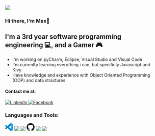 ![](https://komarev.com/ghpvc/?username=JustMax7CB&color=blue&style=plastic)

### Hi there, I'm Max👋

## I'm a 3rd year software programming engineering 💻, and a Gamer 🎮
- I'm working on pyCharm, Eclipse, Visual Studio and Visual Code
- I'm currenlty learning everything i can, but specificly Javascript and Kivy
- Have knowledge and experience with Object Oriented Programming (OOP) and data stractures


#### Contact me at:
<a href="https://www.linkedin.com/in/maximshapira/">
         <img alt="LinkedIn" src="https://openvisualfx.com/wp-content/uploads/2019/10/linkedin-icon-logo-png-transparent.png"
         width=30" height="30">
      </a>
 <a href="https://www.facebook.com/MaxShap/">
         <img alt="Facebook" src="https://cdn.freebiesupply.com/logos/large/2x/facebook-logo-2019.png"
         width=30" height="30">
      </a>
 <br/>
 
 ### Languages and Tools:
<a href="https://code.visualstudio.com"> <img src="https://raw.githubusercontent.com/github/explore/80688e429a7d4ef2fca1e82350fe8e3517d3494d/topics/visual-studio-code/visual-studio-code.png" width="26px"/></a>
<a href="https://www.jetbrains.com/pycharm/"> <img src="https://upload.wikimedia.org/wikipedia/commons/1/1d/PyCharm_Icon.svg" width="26px"/></a>
<a href="https://www.eclipse.org"> <img src="https://brandslogos.com/wp-content/uploads/images/large/eclipse-logo.png" width="26px"/></a>
<a href="https://github.com"> <img src="https://raw.githubusercontent.com/github/explore/78df643247d429f6cc873026c0622819ad797942/topics/github/github.png" width="26px"/></a>
<a href="https://www.python.org"> <img src="https://upload.wikimedia.org/wikipedia/commons/c/c3/Python-logo-notext.svg" width="26px"/></a>
<a href="https://git-scm.com"> <img src="https://hasura.io/blog/content/images/downloaded_images/setting-up-git-bash-for-windows-e26b59e44257/1-Je4yF-xdHEluVvmS0qw8JQ.png" width="26px"/></a>
<br/>
<!--
**JustMax7CB/JustMax7CB** is a ✨ _special_ ✨ repository because its `README.md` (this file) appears on your GitHub profile.

Here are some ideas to get you started:

- 🔭 I’m currently working on ...
- 🌱 I’m currently learning ...
- 👯 I’m looking to collaborate on ...
- 🤔 I’m looking for help with ...
- 💬 Ask me about ...
- 📫 How to reach me: ...
- 😄 Pronouns: ...
- ⚡ Fun fact: ...
-->
